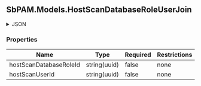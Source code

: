 
<h2 id="tocS_SbPAM.Models.HostScanDatabaseRoleUserJoin">SbPAM.Models.HostScanDatabaseRoleUserJoin</h2>

<a id="schemasbpam.models.hostscandatabaseroleuserjoin"></a>
<a id="schema_SbPAM.Models.HostScanDatabaseRoleUserJoin"></a>
<a id="tocSsbpam.models.hostscandatabaseroleuserjoin"></a>
<a id="tocssbpam.models.hostscandatabaseroleuserjoin"></a>

<details><summary>JSON</summary>


```json
{
  "hostScanDatabaseRoleId": "576e91fe-dc30-4085-944c-f34046c54d38",
  "hostScanUserId": "0dbfca4b-3606-4b03-8341-fbc8d48cc555"
}

```


</details>

### Properties

|Name|Type|Required|Restrictions|Description|
|---|---|---|---|---|
|hostScanDatabaseRoleId|string(uuid)|false|none|none|
|hostScanUserId|string(uuid)|false|none|none|


